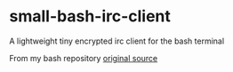 # small-bash-irc-client
A lightweight tiny encrypted irc client for the bash terminal 

From my bash repository 
[original source](https://github.com/Hackbot142/bash-work/blob/main/encrypted-irc-client.sh)
